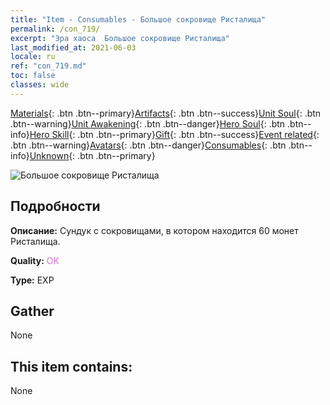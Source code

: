 ```yaml
---
title: "Item - Consumables - Большое сокровище Ристалища"
permalink: /con_719/
excerpt: "Эра хаоса  Большое сокровище Ристалища"
last_modified_at: 2021-06-03
locale: ru
ref: "con_719.md"
toc: false
classes: wide
---
```

 [Materials](/ItemsRU/){: .btn .btn--primary}[Artifacts](/ItemsRU/Artifacts/){: .btn .btn--success}[Unit Soul](/ItemsRU/UnitSoul/){: .btn .btn--warning}[Unit Awakening](/ItemsRU/UnitAwakening/){: .btn .btn--danger}[Hero Soul](/ItemsRU/HeroSoul/){: .btn .btn--info}[Hero Skill](/ItemsRU/HeroSkill/){: .btn .btn--primary}[Gift](/ItemsRU/Gift/){: .btn .btn--success}[Event related](/ItemsRU/Events/){: .btn .btn--warning}[Avatars](/ItemsRU/Avatars/){: .btn .btn--danger}[Consumables](/ItemsRU/Consumables/){: .btn .btn--info}[Unknown](/ItemsRU/Unknown/){: .btn .btn--primary}

 ![Большое сокровище Ристалища](/images/t/i_504.png)

## Подробности
 **Описание:** Сундук с сокровищами, в котором находится 60 монет Ристалища.

 **Quality:** <span style="color: #DA70D6">OK</span>

 **Type:** EXP

## Gather

  None

## This item contains:

  None

